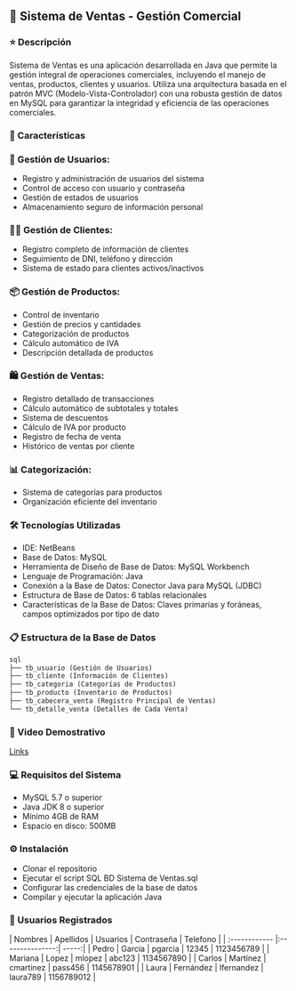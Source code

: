 ## 🏪 Sistema de Ventas - Gestión Comercial

### ⭐ Descripción
Sistema de Ventas es una aplicación desarrollada en Java que permite la gestión integral de operaciones comerciales, incluyendo el manejo de ventas, productos, clientes y usuarios. Utiliza una arquitectura basada en el patrón MVC (Modelo-Vista-Controlador) con una robusta gestión de datos en MySQL para garantizar la integridad y eficiencia de las operaciones comerciales.

### 🚀 Características

### 👥 Gestión de Usuarios:

- Registro y administración de usuarios del sistema
- Control de acceso con usuario y contraseña
- Gestión de estados de usuarios
- Almacenamiento seguro de información personal


### 🧑‍💼 Gestión de Clientes:

- Registro completo de información de clientes
- Seguimiento de DNI, teléfono y dirección
- Sistema de estado para clientes activos/inactivos


### 📦 Gestión de Productos:

- Control de inventario
- Gestión de precios y cantidades
- Categorización de productos
- Cálculo automático de IVA
- Descripción detallada de productos


### 🛍️ Gestión de Ventas:

- Registro detallado de transacciones
- Cálculo automático de subtotales y totales
- Sistema de descuentos
- Cálculo de IVA por producto
- Registro de fecha de venta
- Histórico de ventas por cliente


### 📊 Categorización:

- Sistema de categorías para productos
- Organización eficiente del inventario



### 🛠️ Tecnologías Utilizadas
- IDE: NetBeans
- Base de Datos: MySQL
- Herramienta de Diseño de Base de Datos: MySQL Workbench
- Lenguaje de Programación: Java
- Conexión a la Base de Datos: Conector Java para MySQL (JDBC)
- Estructura de Base de Datos: 6 tablas relacionales
- Características de la Base de Datos: Claves primarias y foráneas, campos optimizados por tipo de dato



### 📋 Estructura de la Base de Datos

```html
sql
├── tb_usuario (Gestión de Usuarios)
├── tb_cliente (Información de Clientes)
├── tb_categoria (Categorías de Productos)
├── tb_producto (Inventario de Productos)
├── tb_cabecera_venta (Registro Principal de Ventas)
└── tb_detalle_venta (Detalles de Cada Venta)
```
### 🎥 Video Demostrativo
[Links]()

### 💻 Requisitos del Sistema

- MySQL 5.7 o superior
- Java JDK 8 o superior
- Mínimo 4GB de RAM
- Espacio en disco: 500MB

### ⚙️ Instalación

- Clonar el repositorio
- Ejecutar el script SQL BD Sistema de Ventas.sql
- Configurar las credenciales de la base de datos
- Compilar y ejecutar la aplicación Java

### 👥 Usuarios Registrados

 | Nombres  | Apellidos  | Usuarios | Contraseña | Telefono | 
 | :------------ |:---------------:| -----:|
 | Pedro | Garcia | pgarcia | 12345 | 1123456789 |
 | Mariana | Lopez | mlopez | abc123 | 1134567890 |
 | Carlos | Martínez | cmartinez | pass456 | 1145678901 |
 | Laura | Fernández | lfernandez | laura789 | 1156789012 |
